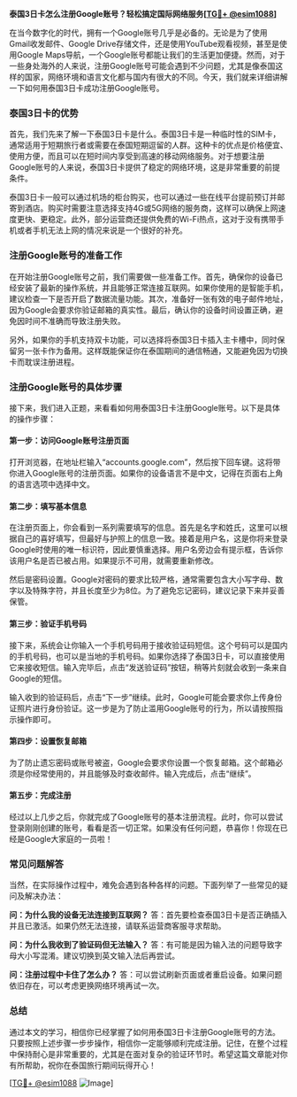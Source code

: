 **泰国3日卡怎么注册Google账号？轻松搞定国际网络服务[[TG💪+ @esim1088](https://t.me/s/esim1088)]**

在当今数字化的时代，拥有一个Google账号几乎是必备的。无论是为了使用Gmail收发邮件、Google Drive存储文件，还是使用YouTube观看视频，甚至是使用Google Maps导航，一个Google账号都能让我们的生活更加便捷。然而，对于一些身处海外的人来说，注册Google账号可能会遇到不少问题，尤其是像泰国这样的国家，网络环境和语言文化都与国内有很大的不同。今天，我们就来详细讲解一下如何用泰国3日卡成功注册Google账号。

### 泰国3日卡的优势

首先，我们先来了解一下泰国3日卡是什么。泰国3日卡是一种临时性的SIM卡，通常适用于短期旅行者或需要在泰国短期逗留的人群。这种卡的优点是价格便宜、使用方便，而且可以在短时间内享受到高速的移动网络服务。对于想要注册Google账号的人来说，泰国3日卡提供了稳定的网络环境，这是非常重要的前提条件。

泰国3日卡一般可以通过机场的柜台购买，也可以通过一些在线平台提前预订并邮寄到酒店。购买时需要注意选择支持4G或5G网络的服务商，这样可以确保上网速度更快、更稳定。此外，部分运营商还提供免费的Wi-Fi热点，这对于没有携带手机或者手机无法上网的情况来说是一个很好的补充。

### 注册Google账号的准备工作

在开始注册Google账号之前，我们需要做一些准备工作。首先，确保你的设备已经安装了最新的操作系统，并且能够正常连接互联网。如果你使用的是智能手机，建议检查一下是否开启了数据流量功能。其次，准备好一张有效的电子邮件地址，因为Google会要求你验证邮箱的真实性。最后，确认你的设备时间设置正确，避免因时间不准确而导致注册失败。

另外，如果你的手机支持双卡功能，可以选择将泰国3日卡插入主卡槽中，同时保留另一张卡作为备用。这样既能保证你在泰国期间的通信畅通，又能避免因为切换卡而耽误注册进程。

### 注册Google账号的具体步骤

接下来，我们进入正题，来看看如何用泰国3日卡注册Google账号。以下是具体的操作步骤：

#### 第一步：访问Google账号注册页面

打开浏览器，在地址栏输入“accounts.google.com”，然后按下回车键。这将带你进入Google账号的注册页面。如果你的设备语言不是中文，记得在页面右上角的语言选项中选择中文。

#### 第二步：填写基本信息

在注册页面上，你会看到一系列需要填写的信息。首先是名字和姓氏，这里可以根据自己的喜好填写，但最好与护照上的信息一致。接着是用户名，这是你将来登录Google时使用的唯一标识符，因此要慎重选择。用户名旁边会有提示框，告诉你该用户名是否已被占用。如果提示不可用，就需要重新修改。

然后是密码设置。Google对密码的要求比较严格，通常需要包含大小写字母、数字以及特殊字符，并且长度至少为8位。为了避免忘记密码，建议记录下来并妥善保管。

#### 第三步：验证手机号码

接下来，系统会让你输入一个手机号码用于接收验证码短信。这个号码可以是国内的手机号码，也可以是当地的手机号码。如果你选择了泰国3日卡，可以直接使用它来接收短信。输入完毕后，点击“发送验证码”按钮，稍等片刻就会收到一条来自Google的短信。

输入收到的验证码后，点击“下一步”继续。此时，Google可能会要求你上传身份证照片进行身份验证。这一步是为了防止滥用Google账号的行为，所以请按照指示操作即可。

#### 第四步：设置恢复邮箱

为了防止遗忘密码或账号被盗，Google会要求你设置一个恢复邮箱。这个邮箱必须是你经常使用的，并且能够及时查收邮件。输入完成后，点击“继续”。

#### 第五步：完成注册

经过以上几步之后，你就完成了Google账号的基本注册流程。此时，你可以尝试登录刚刚创建的账号，看看是否一切正常。如果没有任何问题，恭喜你！你现在已经是Google大家庭的一员啦！

### 常见问题解答

当然，在实际操作过程中，难免会遇到各种各样的问题。下面列举了一些常见的疑问及解决办法：

**问：为什么我的设备无法连接到互联网？**
答：首先要检查泰国3日卡是否正确插入并且已激活。如果仍然无法连接，请联系运营商客服寻求帮助。

**问：为什么我收到了验证码但无法输入？**
答：有可能是因为输入法的问题导致字母大小写混淆。建议切换到英文输入法后再尝试。

**问：注册过程中卡住了怎么办？**
答：可以尝试刷新页面或者重启设备。如果问题依旧存在，可以考虑更换网络环境再试一次。

### 总结

通过本文的学习，相信你已经掌握了如何用泰国3日卡注册Google账号的方法。只要按照上述步骤一步步操作，相信你一定能够顺利完成注册。记住，在整个过程中保持耐心是非常重要的，尤其是在面对复杂的验证环节时。希望这篇文章能对你有所帮助，祝你在泰国旅行期间玩得开心！

[[TG💪+ @esim1088](https://t.me/s/esim1088) ![Image](https://i.postimg.cc/4NQfJmqS/Snipaste-2025-05-13-00-14-12.png)]